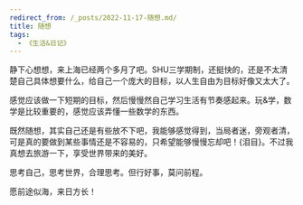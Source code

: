 ```yaml
---
redirect_from: /_posts/2022-11-17-随想.md/
title: 随想
tags:
  - 《生活&日记》
---
```


静下心想想，来上海已经两个多月了吧。SHU三学期制，还挺快的，还是不太清楚自己具体想要什么，给自己一个庞大的目标，以人生自由为目标好像又太大了。

感觉应该做一下短期的目标，然后慢慢然自己学习生活有节奏感起来。玩&学，数学是比较重要的，感觉应该弄懂一些数学的东西。

既然随想，其实自己还是有些放不下吧，我能够感觉得到，当局者迷，旁观者清，可是真的要做到某些事情还是不容易的，只希望能够慢慢忘却吧！{泪目}。不过我真想去旅游一下，享受世界带来的美好。

思考自己，思考世界，合理思考。但行好事，莫问前程。

愿前途似海，来日方长！
